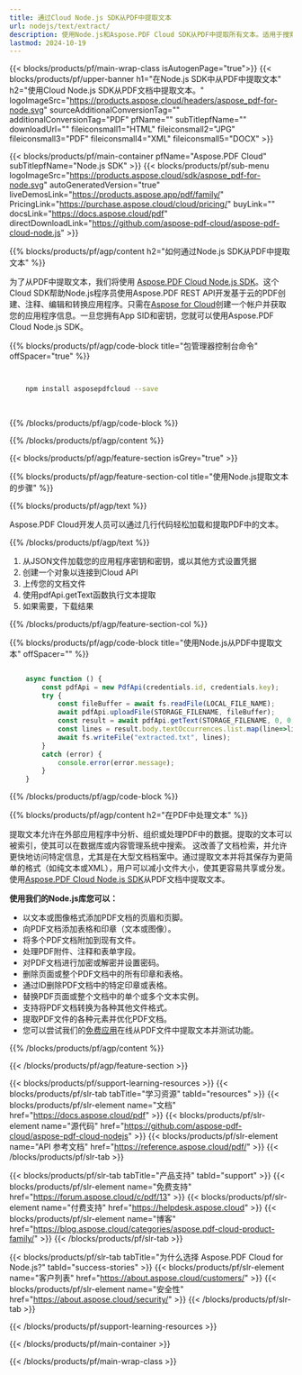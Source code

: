 ```yaml
---
title: 通过Cloud Node.js SDK从PDF中提取文本
url: nodejs/text/extract/
description: 使用Node.js和Aspose.PDF Cloud SDK从PDF中提取所有文本。适用于搜索或分析。
lastmod: 2024-10-19
---
```


{{< blocks/products/pf/main-wrap-class isAutogenPage="true">}}
{{< blocks/products/pf/upper-banner h1="在Node.js SDK中从PDF中提取文本" h2="使用Cloud Node.js SDK从PDF文档中提取文本。" logoImageSrc="https://products.aspose.cloud/headers/aspose_pdf-for-node.svg" sourceAdditionalConversionTag="" additionalConversionTag="PDF" pfName="" subTitlepfName="" downloadUrl="" fileiconsmall1="HTML" fileiconsmall2="JPG" fileiconsmall3="PDF" fileiconsmall4="XML" fileiconsmall5="DOCX" >}}

{{< blocks/products/pf/main-container pfName="Aspose.PDF Cloud" subTitlepfName="Node.js SDK" >}}
{{< blocks/products/pf/sub-menu logoImageSrc="https://products.aspose.cloud/sdk/aspose_pdf-for-node.svg"
autoGeneratedVersion="true"
liveDemosLink="https://products.aspose.app/pdf/family/" PricingLink="https://purchase.aspose.cloud/cloud/pricing/" buyLink="" docsLink="https://docs.aspose.cloud/pdf"  directDownloadLink="https://github.com/aspose-pdf-cloud/aspose-pdf-cloud-node.js" >}}

{{% blocks/products/pf/agp/content h2="如何通过Node.js SDK从PDF中提取文本" %}}

为了从PDF中提取文本，我们将使用
[Aspose.PDF Cloud Node.js SDK](https://products.aspose.cloud/pdf/nodejs/)。这个Cloud SDK帮助Node.js程序员使用Aspose.PDF REST API开发基于云的PDF创建、注释、编辑和转换应用程序。只需在[Aspose for Cloud](https://dashboard.aspose.cloud/#/apps)创建一个帐户并获取您的应用程序信息。一旦您拥有App SID和密钥，您就可以使用Aspose.PDF Cloud Node.js SDK。

{{% blocks/products/pf/agp/code-block title="包管理器控制台命令" offSpacer="true" %}}

```bash

     
    npm install asposepdfcloud --save
     
     

```

{{% /blocks/products/pf/agp/code-block %}}

{{% /blocks/products/pf/agp/content %}}

{{< blocks/products/pf/agp/feature-section isGrey="true" >}}

{{% blocks/products/pf/agp/feature-section-col title="使用Node.js提取文本的步骤" %}}

{{% blocks/products/pf/agp/text %}}

Aspose.PDF Cloud开发人员可以通过几行代码轻松加载和提取PDF中的文本。

{{% /blocks/products/pf/agp/text %}}

1. 从JSON文件加载您的应用程序密钥和密钥，或以其他方式设置凭据
1. 创建一个对象以连接到Cloud API
1. 上传您的文档文件
1. 使用pdfApi.getText函数执行文本提取
1. 如果需要，下载结果

{{% /blocks/products/pf/agp/feature-section-col %}}


{{% blocks/products/pf/agp/code-block title="使用Node.js从PDF中提取文本" offSpacer="" %}}

```js

    async function () {
        const pdfApi = new PdfApi(credentials.id, credentials.key);
        try {
            const fileBuffer = await fs.readFile(LOCAL_FILE_NAME);
            await pdfApi.uploadFile(STORAGE_FILENAME, fileBuffer);
            const result = await pdfApi.getText(STORAGE_FILENAME, 0, 0, 0, 0);
            const lines = result.body.textOccurrences.list.map(line=>line.text).join("\n");
            await fs.writeFile("extracted.txt", lines);
        }
        catch (error) {
            console.error(error.message);
        }
    }
```

{{% /blocks/products/pf/agp/code-block %}}

{{% blocks/products/pf/agp/content h2="在PDF中处理文本" %}}

提取文本允许在外部应用程序中分析、组织或处理PDF中的数据。提取的文本可以被索引，使其可以在数据库或内容管理系统中搜索。
这改善了文档检索，并允许更快地访问特定信息，尤其是在大型文档档案中。通过提取文本并将其保存为更简单的格式（如纯文本或XML），用户可以减小文件大小，使其更容易共享或分发。
使用[Aspose.PDF Cloud Node.js SDK](https://products.aspose.cloud/pdf/nodejs/)从PDF文档中提取文本。

**使用我们的Node.js库您可以：**

+ 以文本或图像格式添加PDF文档的页眉和页脚。
+ 向PDF文档添加表格和印章（文本或图像）。
+ 将多个PDF文档附加到现有文件。
+ 处理PDF附件、注释和表单字段。
+ 对PDF文档进行加密或解密并设置密码。
+ 删除页面或整个PDF文档中的所有印章和表格。
+ 通过ID删除PDF文档中的特定印章或表格。
+ 替换PDF页面或整个文档中的单个或多个文本实例。
+ 支持将PDF文档转换为各种其他文件格式。
+ 提取PDF文件的各种元素并优化PDF文档。
+ 您可以尝试我们的[免费应用](https://products.aspose.app/pdf/parser)在线从PDF文件中提取文本并测试功能。

{{% /blocks/products/pf/agp/content %}}

{{< /blocks/products/pf/agp/feature-section >}}

{{< blocks/products/pf/support-learning-resources >}}
{{< blocks/products/pf/slr-tab tabTitle="学习资源" tabId="resources" >}}
{{< blocks/products/pf/slr-element name="文档" href="https://docs.aspose.cloud/pdf" >}}
{{< blocks/products/pf/slr-element name="源代码" href="https://github.com/aspose-pdf-cloud/aspose-pdf-cloud-nodejs" >}}
{{< blocks/products/pf/slr-element name="API 参考文档" href="https://reference.aspose.cloud/pdf/" >}}
{{< /blocks/products/pf/slr-tab >}}

{{< blocks/products/pf/slr-tab tabTitle="产品支持" tabId="support" >}}
{{< blocks/products/pf/slr-element name="免费支持" href="https://forum.aspose.cloud/c/pdf/13" >}}
{{< blocks/products/pf/slr-element name="付费支持" href="https://helpdesk.aspose.cloud" >}}
{{< blocks/products/pf/slr-element name="博客" href="https://blog.aspose.cloud/categories/aspose.pdf-cloud-product-family/" >}}
{{< /blocks/products/pf/slr-tab >}}

{{< blocks/products/pf/slr-tab tabTitle="为什么选择 Aspose.PDF Cloud for Node.js?" tabId="success-stories" >}}
{{< blocks/products/pf/slr-element name="客户列表" href="https://about.aspose.cloud/customers/" >}}
{{< blocks/products/pf/slr-element name="安全性" href="https://about.aspose.cloud/security/" >}}
{{< /blocks/products/pf/slr-tab >}}

{{< /blocks/products/pf/support-learning-resources >}}

<!-- aboutfile Ends -->

{{< /blocks/products/pf/main-container >}}

{{< /blocks/products/pf/main-wrap-class >}}



